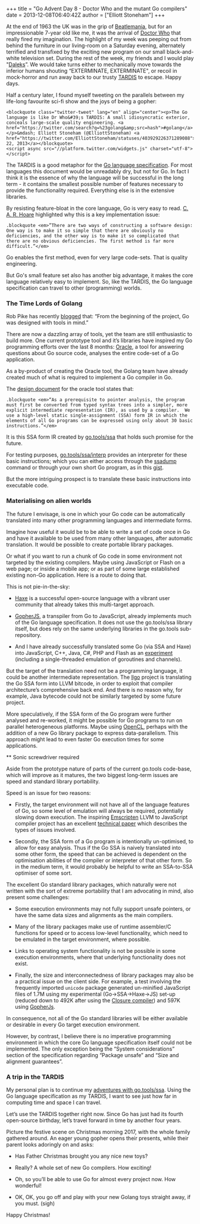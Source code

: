 +++
title = "Go Advent Day 8 - Doctor Who and the mutant Go compilers"
date = 2013-12-08T06:40:42Z
author = ["Elliott Stoneham"]
+++


At the end of 1963 the UK was in the grip of [Beatlemania](http://en.wikipedia.org/wiki/Beatlemania), but for an impressionable 7-year old like me, it was the arrival of [Doctor Who](http://en.wikipedia.org/wiki/Doctor_Who) that really fired my imagination. The highlight of my week was peeping out from behind the furniture in our living-room on a Saturday evening, alternately terrified and transfixed by the exciting new program on our small black-and-white television set. During the rest of the week, my friends and I would play "[Daleks](http://en.wikipedia.org/wiki/Dalek)”. We would take turns either to mechanically move towards the inferior humans shouting “EXTERMINATE, EXTERMINATE", or recoil in mock-horror and run away back to our trusty [TARDIS](http://en.wikipedia.org/wiki/TARDIS) to escape. Happy days.

Half a century later, I found myself tweeting on the parallels between my life-long favourite sci-fi show and the joys of being a gopher: 

	<blockquote class="twitter-tweet" lang="en" align="center"><p>The Go language is like Dr Who&#39;s TARDIS: A small idiosyncratic exterior, conceals large-scale quality engineering. <a href="https://twitter.com/search?q=%23golang&amp;src=hash">#golang</a></p>&mdash; Elliott Stoneham (@ElliottStoneham) <a href="https://twitter.com/ElliottStoneham/statuses/403929226371289088">November 22, 2013</a></blockquote>
	<script async src="//platform.twitter.com/widgets.js" charset="utf-8"></script>


The TARDIS is a good metaphor for the [Go language specification](http://golang.org/ref/spec). For most languages this document would be unreadably dry, but not for Go. In fact I think it is the essence of why the language will be successful in the long term - it contains the smallest possible number of features necessary to provide the functionality required. Everything else is in the extensive libraries. 

By resisting feature-bloat in the core language, Go is very easy to read. [C. A. R. Hoare](http://en.wikipedia.org/wiki/Tony_Hoare) highlighted why this is a key implementation issue: 

	.blockquote <em>”There are two ways of constructing a software design: One way is to make it so simple that there are obviously no deficiencies, and the other way is to make it so complicated that there are no obvious deficiencies. The first method is far more difficult.”</em>

Go enables the first method, even for very large code-sets. That is quality engineering.

But Go's small feature set also has another big advantage, it makes the core language relatively easy to implement. So, like the TARDIS, the Go language specification can travel to other (programming) worlds.

### The Time Lords of Golang 

Rob Pike has recently [blogged](http://blog.golang.org/cover) that: “From the beginning of the project, Go was designed with tools in mind.”

There are now a dazzling array of tools, yet the team are still enthusiastic to build more. One current prototype tool and it’s libraries have inspired my Go programming efforts over the last 8 months: [Oracle](http://godoc.org/code.google.com/p/go.tools/cmd/oracle), a tool for answering questions about Go source code, analyses the entire code-set of a Go application. 

As a by-product of creating the Oracle tool, the Golang team have already created much of what is required to implement a Go compiler in Go.

The [design document](http://golang.org/s/oracle-design) for the oracle tool states that: 

	.blockquote <em>“As a prerequisite to pointer analysis, the program must first be converted from typed syntax trees into a simpler, more explicit intermediate representation (IR), as used by a compiler.  We use a high-level static single-assignment (SSA) form IR in which the elements of all Go programs can be expressed using only about 30 basic instructions.”</em>

It is this SSA form IR created by [go.tools/ssa](http://godoc.org/code.google.com/p/go.tools/ssa) that holds such promise for the future.

For testing purposes, [go.tools/ssa/interp](http://godoc.org/code.google.com/p/go.tools/ssa/interp) provides an interpreter for these basic instructions; which you can either access through the [ssadump](https://code.google.com/p/go/source/browse/?repo=tools#hg%2Fcmd%2Fssadump) command or through your own short Go program, as in this [gist](https://gist.github.com/elliott5/7578605).

But the more intriguing prospect is to translate these basic instructions into executable code.

### Materialising on alien worlds

The future I envisage, is one in which your Go code can be automatically translated into many other programming languages and intermediate forms.
 
Imagine how useful it would be to be able to write a set of code once in Go and have it available to be used from many other languages, after automatic translation. It would be possible to create portable library packages. 

Or what if you want to run a chunk of Go code in some environment not targeted by the existing compilers. Maybe using JavaScript or Flash on a web page; or inside a mobile app; or as part of some large established existing non-Go application. Here is a route to doing that.

This is not pie-in-the-sky:

- [Haxe](http://haxe.org) is a successful open-source language with a vibrant user community that already takes this multi-target approach. 

- [GopherJS](https://github.com/neelance/gopherjs), a transpiler from Go to JavaScript, already implements much of the Go language specification. It does not use the go.tools/ssa library itself, but does rely on the same underlying libraries in the go.tools sub-repository.

- And I have already successfully translated some Go (via SSA and Haxe) into JavaScript, C++, Java, C#, PHP and Flash as an [experiment](https://speakerdeck.com/elliott5/ssa?slide=29) (including a single-threaded emulation of goroutines and channels).

But the target of the translation need not be a programming language, it could be another intermediate representation. The [llgo](https://github.com/axw/llgo) project is translating the Go SSA form into LLVM bitcode, in order to exploit that compiler architecture’s comprehensive back end. And there is no reason why, for example, Java bytecode could not be similarly targeted by some future project.

More speculatively, if the SSA form of the Go program were further analysed and re-worked, it might be possible for Go programs to run on parallel heterogeneous platforms. Maybe using [OpenCL](http://en.wikipedia.org/wiki/OpenCL), perhaps with the addition of a new Go library package to express data-parallelism. This approach might lead to even faster Go execution times for some applications.

** Sonic screwdriver required

Aside from the prototype nature of parts of the current go.tools code-base, which will improve as it matures, the two biggest long-term issues are speed and standard library portability.

Speed is an issue for two reasons:

- Firstly, the target environment will not have all of the language features of Go, so some level of emulation will always be required, potentially slowing down execution. The inspiring [Emscripten](http://emscripten.org) LLVM to JavaScript compiler project has an excellent [technical paper](https://github.com/kripken/emscripten/blob/master/docs/paper.pdf?raw=true) which describes the types of issues involved.

- Secondly, the SSA form of a Go program is intentionally un-optimised, to allow for easy analysis. Thus if the Go SSA is naively translated into some other form, the speed that can be achieved is dependent on the optimisation abilities of the compiler or interpreter of that other form. So in the medium term, it would probably be helpful to write an SSA-to-SSA optimiser of some sort.
 
The excellent Go standard library packages, which naturally were not written with the sort of extreme portability that I am advocating in mind, also present some challenges:

- Some execution environments may not fully support unsafe pointers, or have the same data sizes and alignments as the main compilers.

- Many of the library packages make use of runtime assembler/C functions for speed or to access low-level functionality, which need to be emulated in the target environment, where possible.

- Links to operating system functionality is not be possible in some execution environments, where that underlying functionality does not exist.

- Finally, the size and interconnectedness of library packages may also be a practical issue on the client side. For example, a test involving the frequently imported `unicode` package generated un-minified JavaScript files of 1.7M using my experimental (Go->SSA->Haxe->JS) set-up (reduced down to 492K after using the [Closure compiler](https://developers.google.com/closure/)) and 597K using [GopherJs](https://github.com/neelance/gopherjs).    

In consequence, not all of the Go standard libraries will be either available or desirable in every Go target execution environment. 

However, by contrast, I believe there is no imperative programming environment in which the core Go language specification itself could not be implemented. The only exception being the “System considerations” section of the specification regarding “Package unsafe” and “Size and alignment guarantees”. 
 
### A trip in the TARDIS

My personal plan is to continue my [adventures with go.tools/ssa](https://speakerdeck.com/elliott5/ssa). Using the Go language specification as my TARDIS, I want to see just how far in computing time and space I can travel. 

Let’s use the TARDIS together right now. Since Go has just had its fourth open-source birthday, let’s travel forward in time by another four years.

Picture the festive scene on Christmas morning 2017, with the whole family gathered around. An eager young gopher opens their presents, while their parent looks adoringly on and asks:

- Has Father Christmas brought you any nice new toys? 

- Really? A whole set of new Go compilers. How exciting! 

- Oh, so you’ll be able to use Go for almost every project now. How wonderful!

- OK, OK, you go off and play with your new Golang toys straight away, if you must. (sigh)

Happy Christmas!
